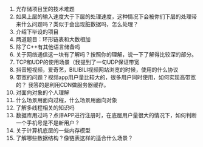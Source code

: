 1. 光存储项目里的技术难题
2. 如果上层的输入速度大于下层的处理速度，这种情况下会被你们下层的处理带来什么问题吗？类似于会出现脏数据吗，怎么处理？
3. 介绍下毕设的项目
4. 两道题目：环形链表和大数相加
5. 除了C++有其他语言储备吗
6. 关于网络通信这一块有了解吗？按照你的理解，说一下了解得比较深的部分。
7. TCP和UDP的使用场景（我提到了一句UDP保证带宽
8. 抖音短视频，爱奇艺，BILIBILI视频网站浏览的时候，使用的什么协议
9. 带宽的问题？视频app用户量比较大的，很多用户同时使用，如何实现高带宽的？ 
    我答的是利用CDN做服务器缓存。
10. 对面向对象的个人理解
11. 什么场景用面向过程，什么场景用面向对象
12. 了解多线程相关的知识吗
13. 数据库用过吗？点评APP进行注册时，在底层用户量很大的情况下，如何判断一个手机号是不是新用户？
14. 关于计算机底层的一些内存模型
15. 了解哪些数据结构？像链表这样的适合什么场景？